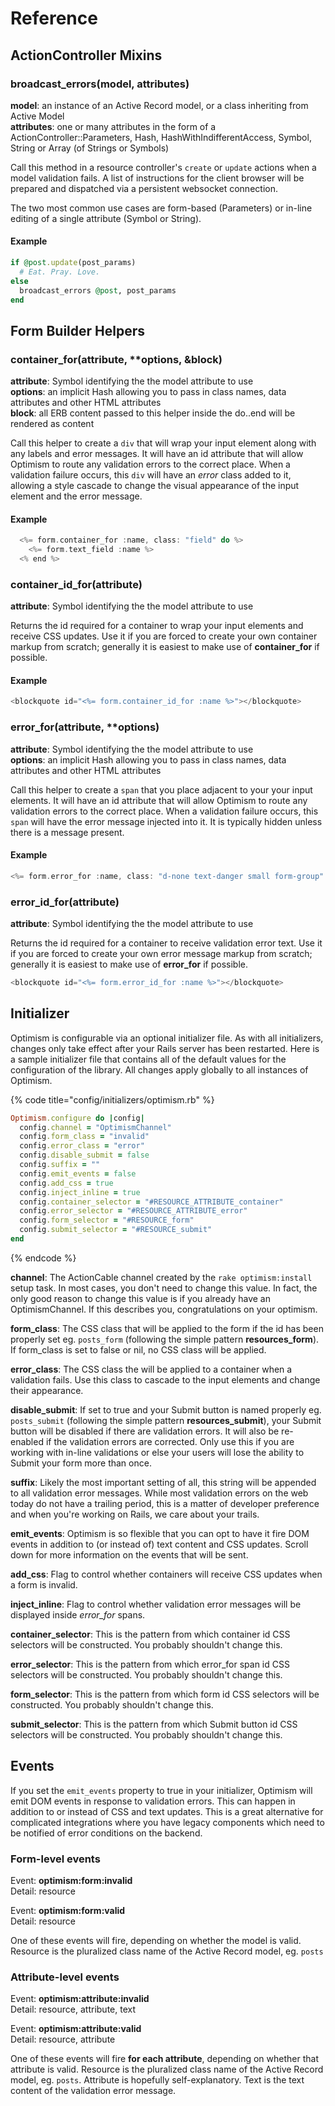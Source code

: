 # Reference

## ActionController Mixins

### **broadcast\_errors**\(model, attributes\)

**model**: an instance of an Active Record model, or a class inheriting from Active Model  
**attributes**: one or many attributes in the form of a ActionController::Parameters, Hash, HashWithIndifferentAccess, Symbol, String or Array \(of Strings or Symbols\)

Call this method in a resource controller's `create` or `update` actions when a model validation fails. A list of instructions for the client browser will be prepared and dispatched via a persistent websocket connection.

The two most common use cases are form-based \(Parameters\) or in-line editing of a single attribute \(Symbol or String\).

#### Example

```ruby
if @post.update(post_params)
  # Eat. Pray. Love.
else
  broadcast_errors @post, post_params
end
```



## Form Builder Helpers

### container\_for\(attribute, \*\*options, &block\)

**attribute**: Symbol identifying the the model attribute to use  
**options**: an implicit Hash allowing you to pass in class names, data attributes and other HTML attributes  
**block**: all ERB content passed to this helper inside the do..end will be rendered as content

Call this helper to create a `div` that will wrap your input element along with any labels and error messages. It will have an id attribute that will allow Optimism to route any validation errors to the correct place. When a validation failure occurs, this `div` will have an _error_ class added to it, allowing a style cascade to change the visual appearance of the input element and the error message.

#### Example

```rust
  <%= form.container_for :name, class: "field" do %>
    <%= form.text_field :name %>
  <% end %>
```



### container\_id\_for\(attribute\)

**attribute**: Symbol identifying the the model attribute to use

Returns the id required for a container to wrap your input elements and receive CSS updates. Use it if you are forced to create your own container markup from scratch; generally it is easiest to make use of **container\_for** if possible.

#### Example

```rust
<blockquote id="<%= form.container_id_for :name %>"></blockquote>
```



### error\_for\(attribute, \*\*options\)

**attribute**: Symbol identifying the the model attribute to use  
**options**: an implicit Hash allowing you to pass in class names, data attributes and other HTML attributes

Call this helper to create a `span` that you place adjacent to your your input elements. It will have an id attribute that will allow Optimism to route any validation errors to the correct place. When a validation failure occurs, this `span` will have the error message injected into it. It is typically hidden unless there is a message present.

#### Example

```rust
<%= form.error_for :name, class: "d-none text-danger small form-group" %>
```



### error\_id\_for\(attribute\)

**attribute**: Symbol identifying the the model attribute to use

Returns the id required for a container to receive validation error text. Use it if you are forced to create your own error message markup from scratch; generally it is easiest to make use of **error\_for** if possible.

```rust
<blockquote id="<%= form.error_id_for :name %>"></blockquote>
```



## Initializer

Optimism is configurable via an optional initializer file. As with all initializers, changes only take effect after your Rails server has been restarted. Here is a sample initializer file that contains all of the default values for the configuration of the library. All changes apply globally to all instances of Optimism.

{% code title="config/initializers/optimism.rb" %}
```ruby
Optimism.configure do |config|
  config.channel = "OptimismChannel"
  config.form_class = "invalid"
  config.error_class = "error"
  config.disable_submit = false
  config.suffix = ""
  config.emit_events = false
  config.add_css = true
  config.inject_inline = true
  config.container_selector = "#RESOURCE_ATTRIBUTE_container"
  config.error_selector = "#RESOURCE_ATTRIBUTE_error"
  config.form_selector = "#RESOURCE_form"
  config.submit_selector = "#RESOURCE_submit"
end
```
{% endcode %}

**channel**: The ActionCable channel created by the `rake optimism:install` setup task. In most cases, you don't need to change this value. In fact, the only good reason to change this value is if you already have an OptimismChannel. If this describes you, congratulations on your optimism.

**form\_class**: The CSS class that will be applied to the form if the id has been properly set eg. `posts_form` \(following the simple pattern **resources\_form**\). If form\_class is set to false or nil, no CSS class will be applied.

**error\_class**: The CSS class the will be applied to a container when a validation fails. Use this class to cascade to the input elements and change their appearance.

**disable\_submit**: If set to true and your Submit button is named properly eg. `posts_submit` \(following the simple pattern **resources\_submit**\), your Submit button will be disabled if there are validation errors. It will also be re-enabled if the validation errors are corrected. Only use this if you are working with in-line validations or else your users will lose the ability to Submit your form more than once.

**suffix**: Likely the most important setting of all, this string will be appended to all validation error messages. While most validation errors on the web today do not have a trailing period, this is a matter of developer preference and when you're working on Rails, we care about your trails.

**emit\_events**: Optimism is so flexible that you can opt to have it fire DOM events in addition to \(or instead of\) text content and CSS updates. Scroll down for more information on the events that will be sent.

**add\_css**: Flag to control whether containers will receive CSS updates when a form is invalid.

**inject\_inline**: Flag to control whether validation error messages will be displayed inside _error\_for_ spans.

**container\_selector**: This is the pattern from which container id CSS selectors will be constructed. You probably shouldn't change this.

**error\_selector**: This is the pattern from which error\_for span id CSS selectors will be constructed. You probably shouldn't change this.

**form\_selector**: This is the pattern from which form id CSS selectors will be constructed. You probably shouldn't change this.

**submit\_selector**: This is the pattern from which Submit button id CSS selectors will be constructed. You probably shouldn't change this.



## Events

If you set the `emit_events` property to true in your initializer, Optimism will emit DOM events in response to validation errors. This can happen in addition to or instead of CSS and text updates. This is a great alternative for complicated integrations where you have legacy components which need to be notified of error conditions on the backend.

### Form-level events

Event: **optimism:form:invalid**  
Detail: resource

Event: **optimism:form:valid**  
Detail: resource

One of these events will fire, depending on whether the model is valid. Resource is the pluralized class name of the Active Record model, eg. `posts`

### Attribute-level events

Event: **optimism:attribute:invalid**  
Detail: resource, attribute, text

Event: **optimism:attribute:valid**  
Detail: resource, attribute

One of these events will fire **for each attribute**, depending on whether that attribute is valid. Resource is the pluralized class name of the Active Record model, eg. `posts`. Attribute is hopefully self-explanatory. Text is the text content of the validation error message.

